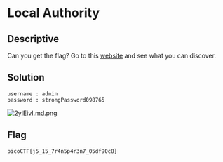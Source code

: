 # Local Authority

## Descriptive

Can you get the flag?
Go to this [website](http://saturn.picoctf.net:63681/) and see what you can discover.

## Solution


```
username : admin
password : strongPassword098765
```

[![2ylEivI.md.png](https://iili.io/2ylEivI.md.png)](https://freeimage.host/i/2ylEivI)

## Flag
    picoCTF{j5_15_7r4n5p4r3n7_05df90c8}